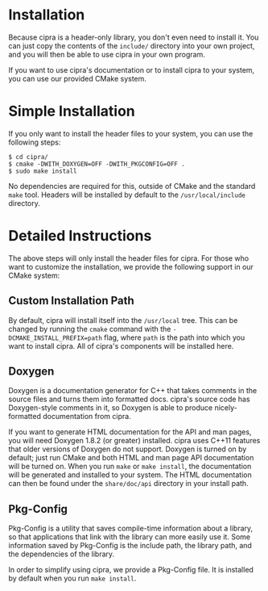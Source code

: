 # Installation

Because cipra is a header-only library, you don't even need to install
it.  You can just copy the contents of the `include/` directory into
your own project, and you will then be able to use cipra in your own
program.

If you want to use cipra's documentation or to install cipra to your
system, you can use our provided CMake system.

# Simple Installation

If you only want to install the header files to your system, you can
use the following steps:

    $ cd cipra/
    $ cmake -DWITH_DOXYGEN=OFF -DWITH_PKGCONFIG=OFF .
    $ sudo make install

No dependencies are required for this, outside of CMake and the
standard `make` tool.  Headers will be installed by default to the
`/usr/local/include` directory.

# Detailed Instructions

The above steps will only install the header files for cipra.  For
those who want to customize the installation, we provide the following
support in our CMake system:

## Custom Installation Path

By default, cipra will install itself into the `/usr/local` tree.
This can be changed by running the `cmake` command with the
`-DCMAKE_INSTALL_PREFIX=path` flag, where `path` is the path into
which you want to install cipra.  All of cipra's components will be
installed here.

## Doxygen

Doxygen is a documentation generator for C++ that takes comments in
the source files and turns them into formatted docs.  cipra's source
code has Doxygen-style comments in it, so Doxygen is able to produce
nicely-formatted documentation from cipra.

If you want to generate HTML documentation for the API and man pages,
you will need Doxygen 1.8.2 (or greater) installed.  cipra uses C++11
features that older versions of Doxygen do not support.  Doxygen is
turned on by default; just run CMake and both HTML and man page API
documentation will be turned on.  When you run `make` or `make
install`, the documentation will be generated and installed to your
system.  The HTML documentation can then be found under the
`share/doc/api` directory in your install path.

## Pkg-Config

Pkg-Config is a utility that saves compile-time information about a
library, so that applications that link with the library can more
easily use it.  Some information saved by Pkg-Config is the include
path, the library path, and the dependencies of the library.

In order to simplify using cipra, we provide a Pkg-Config file.  It is
installed by default when you run `make install`.

